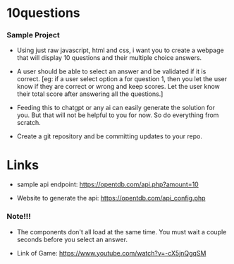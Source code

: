 # 10questions
### Sample Project

- Using just raw javascript, html and css, i want you to create a webpage that will display 10 questions and their multiple choice answers. 
- A user should be able to select an answer and be validated if it is correct. 
[eg: if a user select option a for question 1, then you let the user know if they are correct or wrong and keep scores. Let the user know their total score after answering all the questions.]


- Feeding this to chatgpt or any ai can easily generate the solution for you. But that will not be helpful to you for now. So do everything from scratch.

- Create a git repository and be committing updates to your repo.

# Links
- sample api endpoint: https://opentdb.com/api.php?amount=10

- Website to generate the api: https://opentdb.com/api_config.php

### Note!!!
- The components don't all load at the same time. You must wait a couple seconds before you select an answer.

- Link of Game: https://www.youtube.com/watch?v=-cX5jnQgqSM